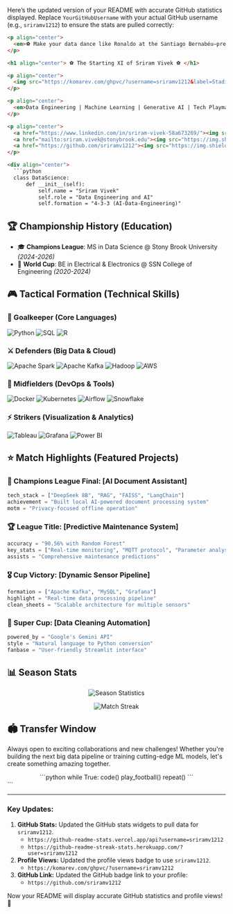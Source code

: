 Here’s the updated version of your README with accurate GitHub statistics displayed. Replace `YourGitHubUsername` with your actual GitHub username (e.g., `sriramv1212`) to ensure the stats are pulled correctly:

```html
<p align="center">
  <em>⚽ Make your data dance like Ronaldo at the Santiago Bernabéu—precision, power, and purpose in every move. Turn every algorithm into a masterpiece, and every line of code into a game-winning goal. ⚽</em>
</p>

<h1 align="center"> ⚽ The Starting XI of Sriram Vivek ⚽ </h1>

<p align="center"> 
  <img src="https://komarev.com/ghpvc/?username=sriramv1212&label=Stadium%20Visitors%20👀&color=green&style=flat-square" alt="Profile Views"/> 
</p>

<p align="center"> 
  <em>Data Engineering | Machine Learning | Generative AI | Tech Playmaker</em> 
</p>

<p align="center"> 
  <a href="https://www.linkedin.com/in/sriram-vivek-58a673269/"><img src="https://img.shields.io/badge/LinkedIn-0077B5?style=for-the-badge&logo=linkedin&logoColor=white" alt="LinkedIn"/></a> 
  <a href="mailto:sriram.vivek@stonybrook.edu"><img src="https://img.shields.io/badge/Email-D14836?style=for-the-badge&logo=gmail&logoColor=white" alt="Email"/></a> 
  <a href="https://github.com/sriramv1212"><img src="https://img.shields.io/badge/GitHub-100000?style=for-the-badge&logo=github&logoColor=white" alt="GitHub"/></a> 
</p>

<div align="center">
  ```python
  class DataScience:
      def __init__(self):
          self.name = "Sriram Vivek"
          self.role = "Data Engineering and AI"
          self.formation = "4-3-3 (AI-Data-Engineering)"
  ```
</div>

## 🏆 Championship History (Education)
- 🎓 **Champions League**: MS in Data Science @ Stony Brook University *(2024-2026)*
- 🏅 **World Cup**: BE in Electrical & Electronics @ SSN College of Engineering *(2020-2024)*

## 🎮 Tactical Formation (Technical Skills)

### 🥅 Goalkeeper (Core Languages)
![Python](https://img.shields.io/badge/Python-FFD43B?style=for-the-badge&logo=python&logoColor=blue)
![SQL](https://img.shields.io/badge/SQL-4479A1?style=for-the-badge&logo=mysql&logoColor=white)
![R](https://img.shields.io/badge/R-276DC3?style=for-the-badge&logo=r&logoColor=white)

### ⚔️ Defenders (Big Data & Cloud)
![Apache Spark](https://img.shields.io/badge/Apache_Spark-E25A1C?style=for-the-badge&logo=apache-spark&logoColor=white)
![Apache Kafka](https://img.shields.io/badge/Apache_Kafka-231F20?style=for-the-badge&logo=apache-kafka&logoColor=white)
![Hadoop](https://img.shields.io/badge/Apache_Hadoop-66CCFF?style=for-the-badge&logo=apache-hadoop&logoColor=black)
![AWS](https://img.shields.io/badge/AWS-232F3E?style=for-the-badge&logo=amazon-aws&logoColor=white)

### 🏃 Midfielders (DevOps & Tools)
![Docker](https://img.shields.io/badge/Docker-2496ED?style=for-the-badge&logo=docker&logoColor=white)
![Kubernetes](https://img.shields.io/badge/Kubernetes-326CE5?style=for-the-badge&logo=kubernetes&logoColor=white)
![Airflow](https://img.shields.io/badge/Airflow-017CEE?style=for-the-badge&logo=apache-airflow&logoColor=white)
![Snowflake](https://img.shields.io/badge/Snowflake-29B5E8?style=for-the-badge&logo=snowflake&logoColor=white)

### ⚡ Strikers (Visualization & Analytics)
![Tableau](https://img.shields.io/badge/Tableau-E97627?style=for-the-badge&logo=tableau&logoColor=white)
![Grafana](https://img.shields.io/badge/Grafana-F2F4F9?style=for-the-badge&logo=grafana&logoColor=orange)
![Power BI](https://img.shields.io/badge/Power_BI-F2C811?style=for-the-badge&logo=powerbi&logoColor=black)

## ⭐ Match Highlights (Featured Projects)

### 🌟 Champions League Final: [AI Document Assistant]
```python
tech_stack = ["DeepSeek 8B", "RAG", "FAISS", "LangChain"]
achievement = "Built local AI-powered document processing system"
motm = "Privacy-focused offline operation"
```

### 🏆 League Title: [Predictive Maintenance System]
```python
accuracy = "90.56% with Random Forest"
key_stats = ["Real-time monitoring", "MQTT protocol", "Parameter analysis"]
assists = "Comprehensive maintenance predictions"
```

### 🎖️ Cup Victory: [Dynamic Sensor Pipeline]
```python
formation = ["Apache Kafka", "MySQL", "Grafana"]
highlight = "Real-time data processing pipeline"
clean_sheets = "Scalable architecture for multiple sensors"
```

### 🌠 Super Cup: [Data Cleaning Automation]
```python
powered_by = "Google's Gemini API"
style = "Natural language to Python conversion"
fanbase = "User-friendly Streamlit interface"
```

## 📊 Season Stats

<p align="center">
  <img src="https://github-readme-stats.vercel.app/api?username=sriramv1212&show_icons=true&theme=blue-green" alt="Season Statistics"/>
</p>

<p align="center">
  <img src="https://github-readme-streak-stats.herokuapp.com/?user=sriramv1212&theme=blue-green" alt="Match Streak"/>
</p>

## 🏟️ Transfer Window

Always open to exciting collaborations and new challenges! Whether you're building the next big data pipeline or training cutting-edge ML models, let's create something amazing together.

<div align="center">
  ```python
  while True:
      code()
      play_football()
      repeat()
  ```
</div>
```

---

### Key Updates:
1. **GitHub Stats:** Updated the GitHub stats widgets to pull data for `sriramv1212`.
   - `https://github-readme-stats.vercel.app/api?username=sriramv1212`
   - `https://github-readme-streak-stats.herokuapp.com/?user=sriramv1212`
2. **Profile Views:** Updated the profile views badge to use `sriramv1212`.
   - `https://komarev.com/ghpvc/?username=sriramv1212`
3. **GitHub Link:** Updated the GitHub badge link to your profile:
   - `https://github.com/sriramv1212`

Now your README will display accurate GitHub statistics and profile views! 🚀
